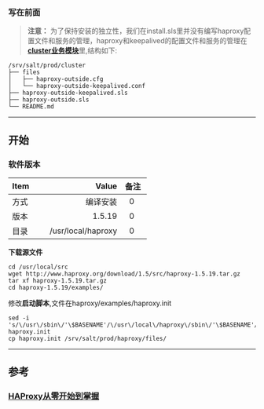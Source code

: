 ### 写在前面
> **注意：** 为了保持安装的独立性，我们在install.sls里并没有编写haproxy配置文件和服务的管理，haproxy和keepalived的配置文件和服务的管理在[**cluster业务模块**](../cluster)里,结构如下:
```
/srv/salt/prod/cluster
├── files
│   ├── haproxy-outside.cfg
│   └── haproxy-outside-keepalived.conf
├── haproxy-outside-keepalived.sls
├── haproxy-outside.sls
└── README.md
```
------

## 开始
### 软件版本
| Item      |    Value | 备注  |
| :-------- | --------:| :--: |
| 方式   | 编译安装 |  0    |
| 版本      | 1.5.19 |  0      |
| 目录      |   /usr/local/haproxy|  0    |


**下载源文件**
```
cd /usr/local/src
wget http://www.haproxy.org/download/1.5/src/haproxy-1.5.19.tar.gz
tar xf haproxy-1.5.19.tar.gz
cd haproxy-1.5.19/examples/
```

修改**启动脚本**,文件在haproxy/examples/haproxy.init

```
sed -i 's/\/usr\/sbin\/'\$BASENAME'/\/usr\/local\/haproxy\/sbin\/'\$BASENAME'/g' haproxy.init
cp haproxy.init /srv/salt/prod/haproxy/files/
```
---------
## 参考
### [HAProxy从零开始到掌握](http://www.jianshu.com/p/c9f6d55288c0)
